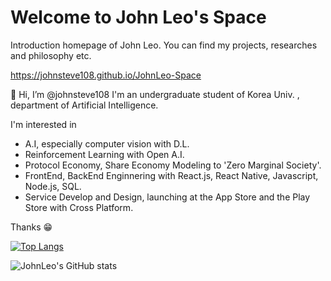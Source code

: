 # Welcome to John Leo's Space

Introduction homepage of John Leo. You can find my projects, researches and philosophy etc.

https://johnsteve108.github.io/JohnLeo-Space

👋 Hi, I’m @johnsteve108
I'm an undergraduate student of Korea Univ. , department of Artificial Intelligence.

I'm interested in 
- A.I, especially computer vision with D.L.
- Reinforcement Learning with Open A.I.
- Protocol Economy, Share Economy Modeling to 'Zero Marginal Society'.
- FrontEnd, BackEnd Enginnering with React.js, React Native, Javascript, Node.js, SQL.
- Service Develop and Design, launching at the App Store and the Play Store with Cross Platform.

Thanks 😁




<!---
johnsteve108/johnsteve108 is a ✨ special ✨ repository because its `README.md` (this file) appears on your GitHub profile.
You can click the Preview link to take a look at your changes.
--->

[![Top Langs](https://github-readme-stats.vercel.app/api/top-langs/?username=johnsteve108&langs_count=8&theme=chartreuse-dark)](https://github.com/johnsteve108/github-readme-stats)

![JohnLeo's GitHub stats](https://github-readme-stats.vercel.app/api?username=johnsteve108&show_icons=true&theme=chartreuse-dark)

